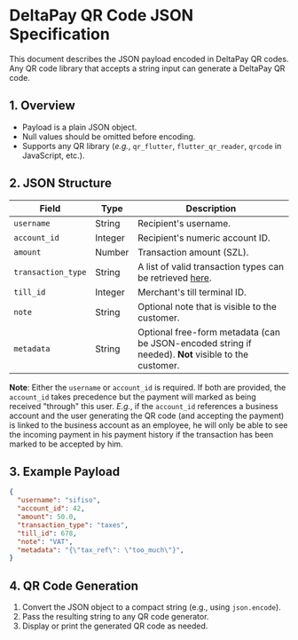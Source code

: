 # DeltaPay QR Code JSON Specification

This document describes the JSON payload encoded in DeltaPay QR codes. Any QR code library that accepts a string input can generate a DeltaPay QR code.


## 1. Overview

* Payload is a plain JSON object.
* Null values should be omitted before encoding.
* Supports any QR library (_e.g._, `qr_flutter`, `flutter_qr_reader`, `qrcode` in JavaScript, etc.).

## 2. JSON Structure

| Field                    | Type    |  Description                            |
| ------------------------ | ------- |  -------------------------------------- |
| `username`               | String  |  Recipient's username. |
| `account_id`             | Integer | Recipient's numeric account ID. |
| `amount`                 | Number  | Transaction amount (SZL). |
| `transaction_type`       | String  | A list of valid transaction types can be retrieved [here](https://api.dev.deltacrypt.net/transaction-types).   |
| `till_id`                | Integer | Merchant's till terminal ID. |
| `note`                   | String  | Optional note that is visible to the customer. |
| `metadata`               | String  | Optional free-form metadata (can be JSON-encoded string if needed). **Not** visible to the customer.   |

<!-- | `pay_with_cashback` | Boolean | `true` to apply cashback balance; `false` or omit otherwise. | -->

**Note**: Either the `username` or `account_id` is required. If both are provided, the `account_id` takes precedence but the payment will marked as being received "through" this user. _E.g._, if the `account_id` references a business account and the user generating the QR code (and accepting the payment) is linked to the business account as an employee, he will only be able to see the incoming payment in his payment history if the transaction has been marked to be accepted by him. 

## 3. Example Payload

```json
{
  "username": "sifiso",
  "account_id": 42,
  "amount": 50.0,
  "transaction_type": "taxes",
  "till_id": 678,
  "note": "VAT",
  "metadata": "{\"tax_ref\": \"too_much\"}",
}
```
<!-- "source_of_funds": "cash", -->
<!-- "pay_with_cashback": false -->

## 4. QR Code Generation

1. Convert the JSON object to a compact string (e.g., using `json.encode`).
2. Pass the resulting string to any QR code generator.
3. Display or print the generated QR code as needed.
